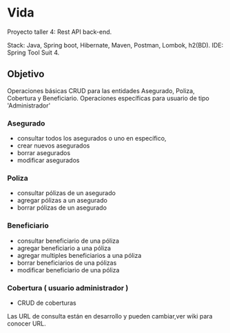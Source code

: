 # Vida
Proyecto taller 4:  Rest API back-end.

Stack: Java, Spring boot, Hibernate, Maven, Postman, Lombok, h2(BD).
IDE: Spring Tool Suit 4.

## Objetivo

Operaciones básicas CRUD para las entidades Asegurado, Poliza, Cobertura y Beneficiario.
Operaciones específicas para usuario de tipo 'Administrador'

### Asegurado
+ consultar todos los asegurados o uno en específico,
+ crear nuevos asegurados
+ borrar asegurados
+ modificar asegurados


### Poliza
+ consultar pólizas de un asegurado
+ agregar pólizas a un asegurado
+ borrar pólizas de un asegurado


### Beneficiario
+ consultar beneficiario de una póliza
+ agregar beneficiario a una póliza
+ agregar multiples beneficiarios a una póliza
+ borrar beneficiarios de una pólizas
+ modificar beneficiario de una póliza

### Cobertura ( usuario administrador )

+ CRUD de coberturas

Las URL de consulta están en desarrollo y pueden cambiar,ver wiki para conocer URL.
